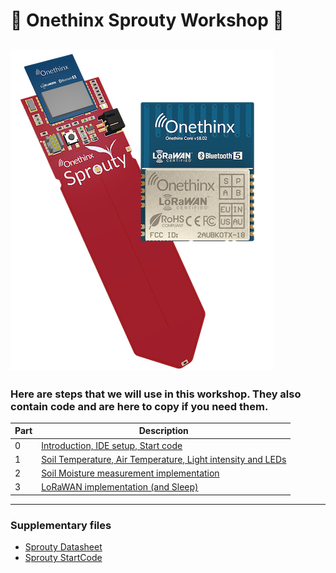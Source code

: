 # 🚀 Onethinx Sprouty Workshop 🚀
![Sprouty parts needed](https://github.com/onethinx/Sprouty_Workshop/blob/main/assets/img/Sprouty_transparent_451px.png?raw=true)
---
### Here are steps that we will use in this workshop. They also contain code and are here to copy if you need them.
| Part | Description                                                                                     |
|------|-------------------------------------------------------------------------------------------------|
| 0    | [Introduction, IDE setup, Start code](https://github.com/onethinx/Sprouty_Workshop/blob/main/Part_0_Introduction)                                    |
| 1    | [Soil Temperature, Air Temperature, Light intensity and LEDs](https://github.com/onethinx/Sprouty_Workshop/blob/main/Part_1_Temperatures_and_Light)  |
| 2    | [Soil Moisture measurement implementation](https://github.com/onethinx/Sprouty_Workshop/blob/main/Part_2_Soil_Moisture)                              |
| 3    | [LoRaWAN implementation (and Sleep)](https://github.com/onethinx/Sprouty_Workshop/blob/main/Part_3_LoRaWAN)                                           |


---
### Supplementary files
- [Sprouty Datasheet](https://github.com/onethinx/Sprouty_Workshop/blob/main/assets/Sprouty_Datasheet_Rev_A.pdf)
- [Sprouty StartCode](https://github.com/onethinx/Sprouty_Workshop/raw/main/assets/Sprouty_StartCode.zip)
